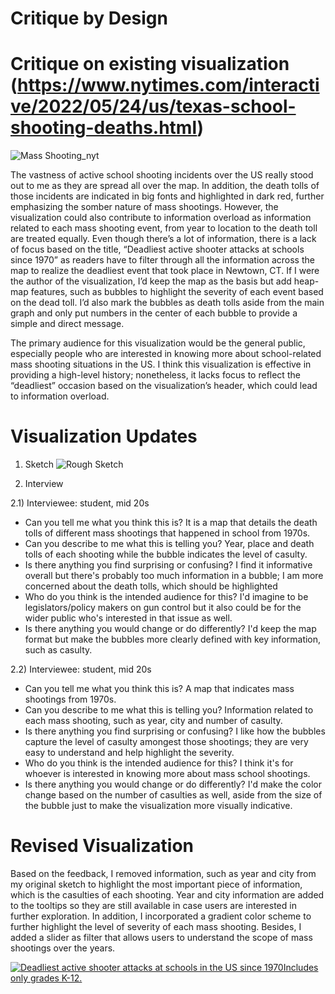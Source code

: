 # Critique by Design

# Critique on existing visualization (https://www.nytimes.com/interactive/2022/05/24/us/texas-school-shooting-deaths.html)

![Mass Shooting_nyt](https://user-images.githubusercontent.com/112817162/190920349-98df046d-7ebc-45cc-8235-00371649ad19.JPG)

The vastness of active school shooting incidents over the US really stood out to me as they are spread all over the map. In addition, the death tolls of those incidents are indicated in big fonts and highlighted in dark red, further emphasizing the somber nature of mass shootings. 
However, the visualization could also contribute to information overload as information related to each mass shooting event, from year to location to the death toll are treated equally. Even though there’s a lot of information, there is a lack of focus based on the title, “Deadliest active shooter attacks at schools since 1970” as readers have to filter through all the information across the map to realize the deadliest event that took place in Newtown, CT. 
If I were the author of the visualization, I’d keep the map as the basis but add heap-map features, such as bubbles to highlight the severity of each event based on the dead toll. I’d also mark the bubbles as death tolls aside from the main graph and only put numbers in the center of each bubble to provide a simple and direct message. 

The primary audience for this visualization would be the general public, especially people who are interested in knowing more about school-related mass shooting situations in the US. I think this visualization is effective in providing a high-level history; nonetheless, it lacks focus to reflect the “deadliest” occasion based on the visualization’s header, which could lead to information overload. 

# Visualization Updates

1) Sketch 
![Rough Sketch](https://user-images.githubusercontent.com/112817162/190920548-a1f0e9b5-270e-43d6-9cd2-fabb8e787555.jpg)


2) Interview

2.1) 
Interviewee: student, mid 20s
- Can you tell me what you think this is?
  It is a map that details the death tolls of different mass shootings that happened in school from 1970s. 
- Can you describe to me what this is telling you?
  Year, place and death tolls of each shooting while the bubble indicates the level of casulty. 
- Is there anything you find surprising or confusing?
  I find it informative overall but there's probably too much information in a bubble; I am more concerned about the death tolls, which should be highlighted 
- Who do you think is the intended audience for this?
  I'd imagine to be legislators/policy makers on gun control but it also could be for the wider public who's interested in that issue as well. 
- Is there anything you would change or do differently?
  I'd keep the map format but make the bubbles more clearly defined with key information, such as casulty. 

2.2) 
Interviewee: student, mid 20s
- Can you tell me what you think this is?
  A map that indicates mass shootings from 1970s.
- Can you describe to me what this is telling you?
  Information related to each mass shooting, such as year, city and number of casulty. 
- Is there anything you find surprising or confusing?
  I like how the bubbles capture the level of casulty amongest those shootings; they are very easy to understand and help highlight the severity. 
- Who do you think is the intended audience for this?
  I think it's for whoever is interested in knowing more about mass school shootings.
- Is there anything you would change or do differently?
  I'd make the color change based on the number of casulties as well, aside from the size of the bubble just to make the visualization more visually indicative. 


# Revised Visualization

Based on the feedback, I removed information, such as year and city from my original sketch to highlight the most important piece of information, which is the casulties of each shooting. Year and city information are added to the tooltips so they are still available in case users are interested in further exploration. In addition, I incorporated a gradient color scheme to further highlight the level of severity of each mass shooting. Besides, I added a slider as filter that allows users to understand the scope of mass shootings over the years. 

<div class='tableauPlaceholder' id='viz1663465407790' style='position: relative'><noscript><a href='#'><img alt='Deadliest active shooter attacks at schools in the US since 1970Includes only grades K-12. ' src='https:&#47;&#47;public.tableau.com&#47;static&#47;images&#47;De&#47;DeadliestactiveshooterattacksatschoolsintheUS&#47;Sheet1&#47;1_rss.png' style='border: none' /></a></noscript><object class='tableauViz'  style='display:none;'><param name='host_url' value='https%3A%2F%2Fpublic.tableau.com%2F' /> <param name='embed_code_version' value='3' /> <param name='site_root' value='' /><param name='name' value='DeadliestactiveshooterattacksatschoolsintheUS&#47;Sheet1' /><param name='tabs' value='no' /><param name='toolbar' value='yes' /><param name='static_image' value='https:&#47;&#47;public.tableau.com&#47;static&#47;images&#47;De&#47;DeadliestactiveshooterattacksatschoolsintheUS&#47;Sheet1&#47;1.png' /> <param name='animate_transition' value='yes' /><param name='display_static_image' value='yes' /><param name='display_spinner' value='yes' /><param name='display_overlay' value='yes' /><param name='display_count' value='yes' /><param name='language' value='en-US' /><param name='filter' value='publish=yes' /></object></div>                
<script type='text/javascript'>                    
var divElement = document.getElementById('viz1663465407790');                    
var vizElement = divElement.getElementsByTagName('object')[0];                    
vizElement.style.width='100%';vizElement.style.height=(divElement.offsetWidth*0.75)+'px';                    
var scriptElement = document.createElement('script');                    
scriptElement.src = 'https://public.tableau.com/javascripts/api/viz_v1.js';                    
vizElement.parentNode.insertBefore(scriptElement, vizElement);                
</script>

